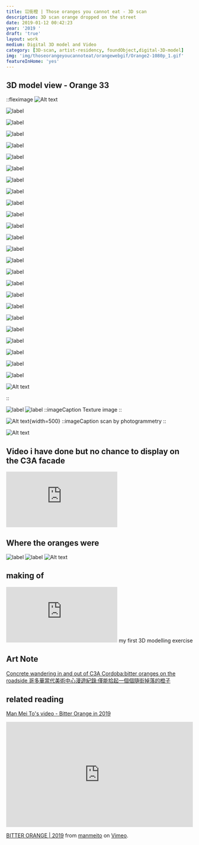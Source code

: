 ```yaml
---
title: 冚街橙 | Those oranges you cannot eat - 3D scan
description: 3D scan orange dropped on the street
date: 2019-01-12 00:42:23
year: '2019 '
draft: 'true'
layout: work
medium: Digital 3D model and Video
category: [3D-scan, artist-residency, foundObject,digital-3D-model]
img: 'img/thoseorangeyoucannoteat/orangewebgif/Orange2-1080p_1.gif'
featureInHome: 'yes'
---
```


## 3D model view - Orange 33
<model-viewer alt="" class="max-w-full" style="height:60vh;" src="/3dmodel/orange33.gltf"   shadow-intensity="1" camera-controls touch-action="pan-y" camera-orbit="calc(12.5rad + env(window-scroll-y) * 15rad)" auto-rotate></model-viewer>



::fleximage
![Alt text](/img/thoseorangeyoucannoteat/orangewebgif/Orange2-1080p_1.gif)

![label](/img/thoseorangeyoucannoteat/orangewebgif/Orange3-1080p_1.gif) 

![label](/img/thoseorangeyoucannoteat/orangewebgif/Orange3-1080p2_1.gif) 

![label](/img/thoseorangeyoucannoteat/orangewebgif/orange5-1080p_1.gif) 

![label](/img/thoseorangeyoucannoteat/orangewebgif/orange5-1080p2_1.gif) 

![label](/img/thoseorangeyoucannoteat/orangewebgif/orange5-1080p3_1.gif) 

![label](/img/thoseorangeyoucannoteat/orangewebgif/Orange6-1080p_1.gif) 

![label](/img/thoseorangeyoucannoteat/orangewebgif/Orange6-1080p2_1.gif) 

![label](/img/thoseorangeyoucannoteat/orangewebgif/orange6F-1080p2_1.gif) 

![label](/img/thoseorangeyoucannoteat/orangewebgif/orange8-1080p_1.gif) 

![label](/img/thoseorangeyoucannoteat/orangewebgif/orange8-1080p2_1.gif) 

![label](/img/thoseorangeyoucannoteat/orangewebgif/orange9-1080p_1.gif) 

![label](/img/thoseorangeyoucannoteat/orangewebgif/orange33-1080p%202_1.gif) 

![label](/img/thoseorangeyoucannoteat/orangewebgif/Orange33-1080p%20x%20ray_1.gif) 

![label](/img/thoseorangeyoucannoteat/orangewebgif/orange33-1080p_1%20copy.gif) 

![label](/img/thoseorangeyoucannoteat/orangewebgif/orange33-1080p_1.gif) 

![label](/img/thoseorangeyoucannoteat/orangewebgif/orange44-1080p%202_1.gif) 

![label](/img/thoseorangeyoucannoteat/orangewebgif/orange44-1080p%203_1.gif) 

![label](/img/thoseorangeyoucannoteat/orangewebgif/orange44-1080p_1.gif) 

![label](/img/thoseorangeyoucannoteat/orangewebgif/orange77-1080p_1.gif) 

![label](/img/thoseorangeyoucannoteat/orangewebgif/orange1010-1080p_1.gif) 

![label](/img/thoseorangeyoucannoteat/orangewebgif/orange1111-1080p_1.gif) 

![label](/img/thoseorangeyoucannoteat/orangewebgif/Tree1-1080p%202_1.gif) 

![label](/img/thoseorangeyoucannoteat/orangewebgif/Tree1-1080p%203_1.gif) 

![label](/img/thoseorangeyoucannoteat/orangewebgif/Tree1-1080p%204_1.gif) 

![Alt text](/img/thoseorangeyoucannoteat/orangewebgif/Tree1-1080p_1.gif)

::




![label](/img/thoseOrange3dscan/orange33-3.png) 
![label](/img/thoseOrange3dscan/Orange-3-texture.jpg) 
::imageCaption
Texture image 
::

![Alt text](/img/thoseOrange3dscan/orange33-photos-at-a-glance_1.gif){width=500}
::imageCaption
scan by photogrammetry 
::

![Alt text](/img/thoseOrange3dscan/orange6f_compress.png)


## Video i have done but no chance to display on the C3A facade
<iframe style="aspect-ratio: 16/9;" class="w-full " src="https://www.youtube.com/embed/P3OeWT6xx9w" title="YouTube video player" frameborder="0" allow="accelerometer; autoplay; clipboard-write; encrypted-media; gyroscope; picture-in-picture; web-share" allowfullscreen></iframe>


## Where the oranges were
![label](/img/thoseOrange3dscan/1K4A1685.jpg) 
![label](/img/thoseOrange3dscan/1K4A1687.jpg) 
![Alt text](/img/thoseOrange3dscan/R1-22.jpg)

## making of
<iframe style="aspect-ratio: 16/9;" class="w-full " src="https://www.youtube.com/embed/9x3r4B-TuS4" title="YouTube video player" frameborder="0" allow="accelerometer; autoplay; clipboard-write; encrypted-media; gyroscope; picture-in-picture; web-share" allowfullscreen></iframe>
my first 3D modelling exercise

## Art Note
[Concrete wandering in and out of C3A Cordoba:bitter oranges on the roadside 哥多華當代美術中心漫遊紀錄:僅能拾起一個個隨街掉落的橙子](/blog/2019-05-08-concrete-wandering-c3a)

## related reading
[Man Mei To's video - Bitter Orange in 2019](https://www.manmeito.com/bitterorange2019)
<div style="padding:56.25% 0 0 0;position:relative;"><iframe src="https://player.vimeo.com/video/412238777?h=3127d6e84e&byline=0&portrait=0" style="position:absolute;top:0;left:0;width:100%;height:100%;" frameborder="0" allow="autoplay; fullscreen; picture-in-picture" allowfullscreen></iframe></div><script src="https://player.vimeo.com/api/player.js"></script>
<p><a href="https://vimeo.com/412238777">BITTER ORANGE | 2019</a> from <a href="https://vimeo.com/manmeito">manmeito</a> on <a href="https://vimeo.com">Vimeo</a>.</p>
